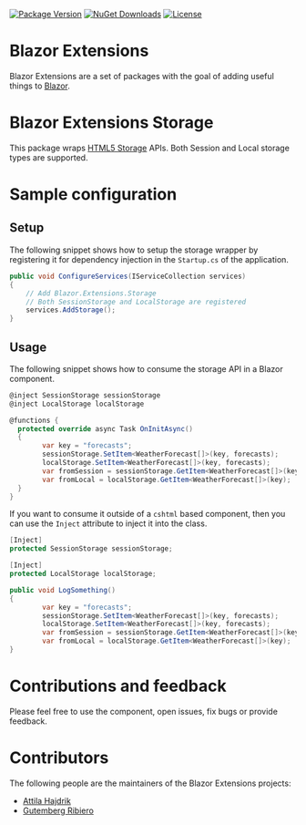 <!---[![Build status](https://img.shields.io/circleci/project/github/BlazorExtensions/Storage.svg)](https://ci.dot.net/job/dotnet_orleans/job/master/)-->
[![Package Version](https://img.shields.io/nuget/v/Blazor.Extensions.Storage.svg)](https://www.nuget.org/packages/Blazor.Extensions.Storage)
[![NuGet Downloads](https://img.shields.io/nuget/dt/Blazor.Extensions.Storage.svg)](https://www.nuget.org/packages/Blazor.Extensions.Storage)
[![License](https://img.shields.io/github/license/BlazorExtensions/Storage.svg)](https://github.com/BlazorExtensions/Storage/blob/master/LICENSE)

# Blazor Extensions

Blazor Extensions are a set of packages with the goal of adding useful things to [Blazor](https://blazor.net).

# Blazor Extensions Storage

This package wraps [HTML5 Storage](https://developer.mozilla.org/en-US/docs/Web/API/Storage) APIs. Both Session and Local storage types are supported.

# Sample configuration

## Setup

The following snippet shows how to setup the storage wrapper by registering it for dependency injection in the ```Startup.cs``` of the application.

```c#
public void ConfigureServices(IServiceCollection services)
{
    // Add Blazor.Extensions.Storage
    // Both SessionStorage and LocalStorage are registered
    services.AddStorage();
}
```

## Usage

The following snippet shows how to consume the storage API in a Blazor component.

```c#
@inject SessionStorage sessionStorage
@inject LocalStorage localStorage

@functions {
  protected override async Task OnInitAsync()
  {
        var key = "forecasts";
        sessionStorage.SetItem<WeatherForecast[]>(key, forecasts);
        localStorage.SetItem<WeatherForecast[]>(key, forecasts);
        var fromSession = sessionStorage.GetItem<WeatherForecast[]>(key);
        var fromLocal = localStorage.GetItem<WeatherForecast[]>(key);
  }
}
```

If you want to consume it outside of a ```cshtml``` based component, then you can use the ```Inject``` attribute to inject it into the class.

```c#
[Inject]
protected SessionStorage sessionStorage;

[Inject]
protected LocalStorage localStorage;

public void LogSomething()
{
        var key = "forecasts";
        sessionStorage.SetItem<WeatherForecast[]>(key, forecasts);
        localStorage.SetItem<WeatherForecast[]>(key, forecasts);
        var fromSession = sessionStorage.GetItem<WeatherForecast[]>(key);
        var fromLocal = localStorage.GetItem<WeatherForecast[]>(key);
}
```

# Contributions and feedback

Please feel free to use the component, open issues, fix bugs or provide feedback.

# Contributors

The following people are the maintainers of the Blazor Extensions projects:

- [Attila Hajdrik](https://github.com/attilah)
- [Gutemberg Ribiero](https://github.com/galvesribeiro)
